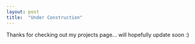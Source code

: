 ```yaml
---
layout: post
title:  "Under Construction"
---
```


Thanks for checking out my projects page... will hopefully update soon :) 